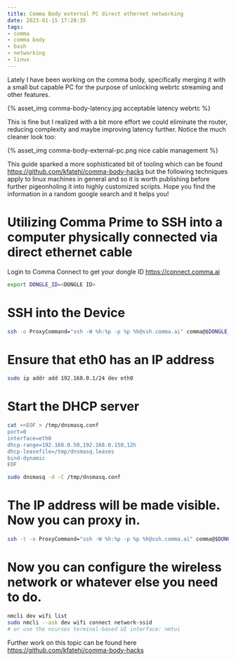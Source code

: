 ```yaml
---
title: Comma Body external PC direct ethernet networking
date: 2023-01-15 17:28:35
tags:
- comma
- comma body
- bash
- networking
- linux
---
```


Lately I have been working on the comma body, specifically merging it with a small but capable PC for the purpose of unlocking webrtc streaming and other features.

{% asset_img comma-body-latency.jpg acceptable latency webrtc %}

This is fine but I realized with a bit more effort we could eliminate the router, reducing complexity and maybe improving latency further. Notice the much cleaner look too:

{% asset_img comma-body-external-pc.png nice cable management %}

This guide sparked a more sophisticated bit of tooling which can be found https://github.com/kfatehi/comma-body-hacks but the following techniques apply to linux machines in general and so it is worth publishing before further pigeonholing it into highly customized scripts. Hope you find the information in a random google search and it helps you!

# Utilizing Comma Prime to SSH into a computer physically connected via direct ethernet cable

Login to Comma Connect to get your dongle ID https://connect.comma.ai

```bash
export DONGLE_ID=<DONGLE ID>
```

# SSH into the Device

```bash
ssh -o ProxyCommand="ssh -W %h:%p -p %p %h@ssh.comma.ai" comma@$DONGLE_ID
```

# Ensure that eth0 has an IP address

```bash
sudo ip addr add 192.168.0.1/24 dev eth0
```

# Start the DHCP server

```bash
cat <<EOF > /tmp/dnsmasq.conf
port=0
interface=eth0
dhcp-range=192.168.0.50,192.168.0.150,12h
dhcp-leasefile=/tmp/dnsmasq.leases
bind-dynamic
EOF
```

```bash
sudo dnsmasq -d -C /tmp/dnsmasq.conf
```

# The IP address will be made visible. Now you can proxy in.

```bash
ssh -t -o ProxyCommand="ssh -W %h:%p -p %p %h@ssh.comma.ai" comma@$DONGLE_ID ssh -t "body@\$(cat /tmp/dnsmasq.leases | awk '{print \$3}')"
```

# Now you can configure the wireless network or whatever else you need to do.

```bash
nmcli dev wifi list
sudo nmcli --ask dev wifi connect network-ssid
# or use the ncurses terminal-based UI interface: nmtui
```


Further work on this topic can be found here https://github.com/kfatehi/comma-body-hacks